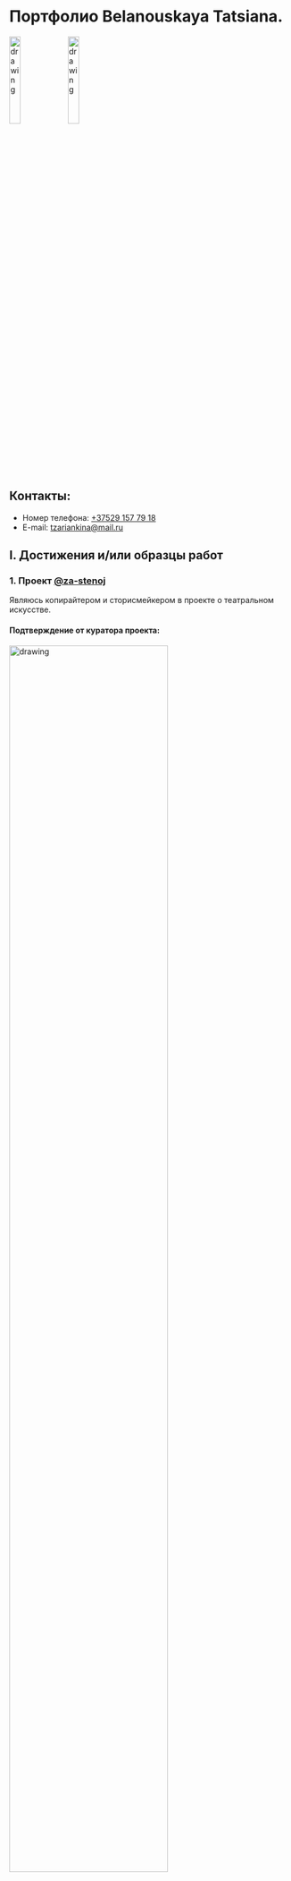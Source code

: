 # Портфолио Belanouskaya Tatsiana.

<img src="/img/photo_.jpg" alt="drawing" width="20%"/>
<img src="https://sebweo.com/wp-content/uploads/2019/06/landshaft-bernskikh-alp-v-yasniy-den_thumb.jpg" alt="drawing" width="20%"/>

## Контакты:
* Номер телефона: [+37529 157 79 18](tel:+375291577918)
* E-mail: [tzariankina@mail.ru](tzariankina@mail.ru)

## I. Достижения и/или образцы работ
### 1. Проект [@za-stenoj](https://www.instagram.com/za_stenoj/?hl=ru)
Являюсь копирайтером и сторисмейкером в проекте о театральном искусстве. 
#### Подтверждение от куратора проекта:

<img src="/img/confirmation_@za_stenoj_TATSIANA_BELANOUSKAYA_.jpg" alt="drawing" width="75%"/>

#### Образцы работ:
* [Спектакль "Гамлет"](https://www.instagram.com/p/CPFe5vYnmes/)
* [Инженерный театр "АХЕ"](https://www.instagram.com/p/COXHNw_HUMI/)
* [Стелла Адлер](https://www.instagram.com/p/CNMd5lonJo1/)

### 2. Музыкальная студия [Lieka](http://lieka.by)
Занималась постановкой детских и взрослых танцевальных номеров и театральных миниатюр в период с 21.07.2017 по 02.07.2021.
#### Подтверждение от руководителя студии:

<img src="/img/confirmation_lieka.by_TATSIANA_BELANOUSKAYA_.jpg" alt="drawing" width="75%"/>

Фото с занятий:

<img src="/img/photo_lieka.by_TATSIANA_BELANOUSKAYA.jpg" alt="drawing" width="75%"/>

### 3. Участие в реалити-шоу на телеканале БелМузТВ "Короли вечеринок"

#### [Видео](https://vk.com/videos-146296979?z=video-146296979_456239018%2Fclub146296979%2Fpl_-146296979_-2) с проекта 

#### Подтверждение от руководителя проекта:

<img src="/img/confirmation_belmuztv_TATSIANA_BELANOUSKAYA.jpg" alt="drawing" width="75%"/>

#### Фото с проекта:

<img src="/img/photo_tv_TATSIANA_BELANOUSKAYA__.jpg" alt="drawing" width="75%"/>

### 4. Ведущая и организатор мероприятий [Татьяна Зарянкина](http://zariankina.by)
Текст на сайте zariankina.by придуман мной. На протяжении 3-х лет (с 2018 по 2020 год) занималась проведением и организацией частных мероприятий с количеством гостей до 250 человек. Руководила командой из 6-ти человек (фотограф, диджей, артист оригинального жанра, маркетолог, дизайнер, разработчик).
#### [Промо видео](https://drive.google.com/file/d/1-YtCVTmIcqK30UKQwHUtahsScY78YjhE/view?usp=sharing) моей работы
#### Фото моей работы на мероприятиях:

<img src="/img/photo_zariankina.by_TATSIANA_BELANOUSKAYA.jpg" alt="drawing" width="75%"/>

### 5. Участница проекта [DramaTechie](https://www.instagram.com/dramatechie.official/?hl=ru)
DramaTechie - инициатива Юлии Ворик и Марии Таниной, в которой современные технологии помогут развитию театральной индустрии и созданию новых форматов спектаклей с использованием AR, VR, AI, Robotics и т.д. Проект принял участие в конкурсе социальных проектов [Social Weekend](https://socialweekend.by), прошел в финал и выиграл призы в 3-х номинациях. Я в проекте являюсь ассистентом Юлии Ворик.

Диплом финалиста:

<img src="/img/dramatechie_TATSIANA_BELANOUSKAYA_.jpg" alt="drawing" width="75%"/>

### 6. Благодарность от руководства Российского центра науки и культуры в Минске за волонтерскую деятельность и помощь в проведении концертной программы, посвященной дню любви, семьи и верности:

<img src="/img/gratitude_BELANOUSKAYA_TATSIANA.jpg" alt="drawing" width="75%"/>

Фото с концерта:

<img src="/img/photo_ros_TATSIANA_BELANOUSKAYA__.jpg" alt="drawing" width="75%"/>



## II. Сопроводительное [письмо](https://drive.google.com/file/d/109xLlAbRBKOUZQESmEBPw5JRRPYD3oKu/view?usp=sharing)    


